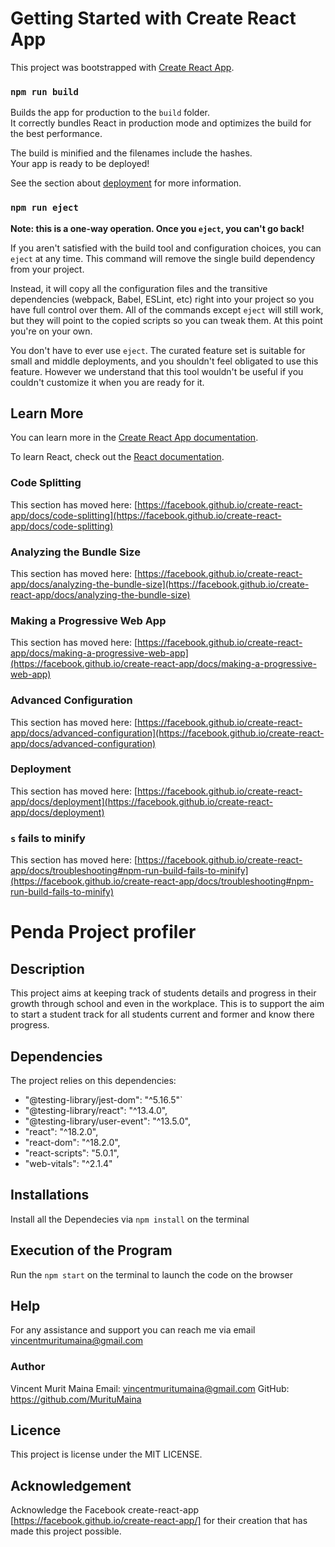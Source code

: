 # Getting Started with Create React App

This project was bootstrapped with [Create React App](https://github.com/facebook/create-react-app).


### `npm run build`

Builds the app for production to the `build` folder.\
It correctly bundles React in production mode and optimizes the build for the best performance.

The build is minified and the filenames include the hashes.\
Your app is ready to be deployed!

See the section about [deployment](https://facebook.github.io/create-react-app/docs/deployment) for more information.

### `npm run eject`

**Note: this is a one-way operation. Once you `eject`, you can't go back!**

If you aren't satisfied with the build tool and configuration choices, you can `eject` at any time. This command will remove the single build dependency from your project.

Instead, it will copy all the configuration files and the transitive dependencies (webpack, Babel, ESLint, etc) right into your project so you have full control over them. All of the commands except `eject` will still work, but they will point to the copied scripts so you can tweak them. At this point you're on your own.

You don't have to ever use `eject`. The curated feature set is suitable for small and middle deployments, and you shouldn't feel obligated to use this feature. However we understand that this tool wouldn't be useful if you couldn't customize it when you are ready for it.

## Learn More

You can learn more in the [Create React App documentation](https://facebook.github.io/create-react-app/docs/getting-started).

To learn React, check out the [React documentation](https://reactjs.org/).

### Code Splitting

This section has moved here: [https://facebook.github.io/create-react-app/docs/code-splitting](https://facebook.github.io/create-react-app/docs/code-splitting)

### Analyzing the Bundle Size

This section has moved here: [https://facebook.github.io/create-react-app/docs/analyzing-the-bundle-size](https://facebook.github.io/create-react-app/docs/analyzing-the-bundle-size)

### Making a Progressive Web App

This section has moved here: [https://facebook.github.io/create-react-app/docs/making-a-progressive-web-app](https://facebook.github.io/create-react-app/docs/making-a-progressive-web-app)

### Advanced Configuration

This section has moved here: [https://facebook.github.io/create-react-app/docs/advanced-configuration](https://facebook.github.io/create-react-app/docs/advanced-configuration)

### Deployment

This section has moved here: [https://facebook.github.io/create-react-app/docs/deployment](https://facebook.github.io/create-react-app/docs/deployment)

### `s` fails to minify

This section has moved here: [https://facebook.github.io/create-react-app/docs/troubleshooting#npm-run-build-fails-to-minify](https://facebook.github.io/create-react-app/docs/troubleshooting#npm-run-build-fails-to-minify)



# Penda Project profiler
## Description
This project aims at keeping track of students details and progress in their growth through school and even in the workplace. This is to support the aim to start a student track for all students current and former and know there progress.

## Dependencies
The project relies on this dependencies: 
<ul>
<li>"@testing-library/jest-dom": "^5.16.5"`</li>
<li>"@testing-library/react": "^13.4.0",</li>
<li>"@testing-library/user-event": "^13.5.0",</li>
<li>"react": "^18.2.0",</li>
<li>"react-dom": "^18.2.0",</li>
<li>"react-scripts": "5.0.1",</li>
<li>"web-vitals": "^2.1.4"</li>
    </ul>

## Installations
Install all the Dependecies via `npm install` on the terminal
## Execution of the Program
Run the `npm start` on the terminal to launch the code on the browser

## Help
For any assistance and support you can reach me via email <link>vincentmuritumaina@gmail.com

### Author
Vincent Murit Maina
Email: <link> vincentmuritumaina@gmail.com
GitHub: <link> https://github.com/MurituMaina

## Licence
This project is license under the MIT LICENSE.

## Acknowledgement

Acknowledge the Facebook create-react-app [https://facebook.github.io/create-react-app/] for their creation that has made this project possible.